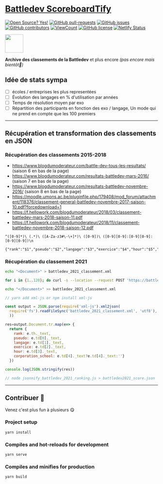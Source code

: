 # [Battledev ScoreboardTify](https://scoreboardtify.netlify.app/)
[![Open Source? Yes!](https://badgen.net/badge/Open%20Source%20%3F/Yes%21/blue?icon=github)](https://github.com/cbarange/Battledev_ScoreboardTify)
[![GitHub pull-requests](https://img.shields.io/github/issues-pr/cbarange/Battledev_ScoreboardTify)](https://GitHub.com/cbarange/Battledev_ScoreboardTify/pulls)
[![GitHub issues](https://img.shields.io/github/issues/cbarange/Battledev_ScoreboardTify)](https://GitHub.com/cbarange/Battledev_ScoreboardTify/issues/)
[![GitHub contributors](https://img.shields.io/github/contributors/cbarange/Battledev_ScoreboardTify)](https://GitHub.com/cbarange/Battledev_ScoreboardTify/contributors/)
[![ViewCount](https://views.whatilearened.today/views/github/cbarange/Battledev_ScoreboardTify.svg)](https://views.whatilearened.today/views/github/cbarange/Battledev_ScoreboardTify.svg)
[![GitHub license](https://img.shields.io/github/license/cbarange/Battledev_ScoreboardTify)](https://github.com/cbarange/Battledev_ScoreboardTify/blob/master/LICENSE)
[![Netlify Status](https://api.netlify.com/api/v1/badges/1cf5efd4-bc30-4217-8306-6cc6d27cb57e/deploy-status)](https://app.netlify.com/sites/scoreboardtify/deploys)

<img alt="" src="https://raw.github.com/cbarange/Battledev_ScoreboardTify/master/public/static/logo.jpg" height="60px" /> 

**Archive des classements de la Battledev** et plus encore *(pas encore mais bientôt🙂)* 



## Idée de stats sympa

* [ ] écoles / entreprises les plus representées
* [ ] Évolution des langages en % d'utilisation par années 
* [ ] Temps de résolution moyen par exo
* [ ] Répartition des participants en fonction des exo / langage, Un mode qui ne prend en compte que les 100 premiers

---
## Récupération et transformation des classements en JSON

### Récupération des classements 2015-2018

* https://www.blogdumoderateur.com/battle-dev-tous-les-resultats/ (saison 6 en bas de la page)
* https://www.blogdumoderateur.com/resultats-battledev-mars-2016/ (saison 7 en bas de la page)
* https://www.blogdumoderateur.com/resultats-battledev-novembre-2016/ (saison 8 en bas de la page)
* https://moodle.umons.ac.be/pluginfile.php/179408/mod_forum/attachment/118376/classement-general-battledev-novembre-2017-saison-10.pdf?forcedownload=1
* https://f.hellowork.com/blogdumoderateur/2018/03/classement-battledev-mars-2018-saison-11.pdf
* https://f.hellowork.com/blogdumoderateur/2018/11/classement-battledev-novembre-2018-saison-12.pdf

```regex
^([0-9]*)\ (.*)\ ([A-Za-z3#\-\+]*)\ ([0-9])\ ([0-9][0-9]:[0-9][0-9]:[0-9][0-9])\n

{"rank":"$1","pseudo":"$2","langage":"$3","exercice":"$4","hour":"$5","corporation_school":""},\n
```

###  Récupération du classement 2021
```bash
echo "<Document>" > battledev_2021_classement.xml

for i in {1..120}; do curl -s --location --request POST 'https://battledev.blogdumoderateur.com/table_general.php' --form 'type="json"' --form 'rang="asc"' --form "page=$i" | jq -r ".table_tbody" >> battledev_2021_classement.xml; done

echo "</Document>" >> battledev_2021_classement.xml
```

```js
// yarn add xml-js or npm install xml-js

const output = JSON.parse(require('xml-js').xml2json(
  require('fs').readFileSync('battledev_2021_classement.xml', 'utf8'), {compact: true, spaces: 4}
  ))

res=output.Document.tr.map(e=> { 
  return {
    rank: e.th._text, 
    pseudo: e.td[0]._text,
    langage: e.td[1]._text,
    exercice: e.td[2]._text,
    hour: e.td[3]._text,
    corporation_school: e.td[4]._text?e.td[4]._text:''}
  })

console.log(JSON.stringify(res))

// node jsonnify_battledev_2021_ranking.js > battledev2021_score.json
```

---
## Contribuer 👏

Venez c'est plus fun à plusieurs 😋

### Project setup
```
yarn install
```

### Compiles and hot-reloads for development
```
yarn serve
```

### Compiles and minifies for production
```
yarn build
```

